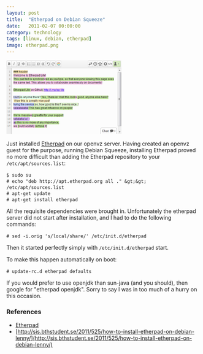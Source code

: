 ```yaml
---
layout: post
title:  "Etherpad on Debian Squeeze"
date:   2011-02-07 00:00:00
category: technology
tags: [linux, debian, etherpad]
image: etherpad.png
---
```


<img src="/assets/etherpad.png" class="image-right" alt="Etherpad">

Just installed [Etherpad] on our openvz server.  Having created an openvz guest for the purpose, running Debian Squeeze, installing Etherpad proved no more difficult than adding the Etherpad repository to your `/etc/apt/sources.list`:

<!--more-->

    $ sudo su
    # echo "deb http://apt.etherpad.org all ." &gt;&gt; /etc/apt/sources.list
    # apt-get update
    # apt-get install etherpad

All the requisite dependencies were brought in.  Unfortunately the etherpad server did not start after installation, and I had to do the following commands:

    # sed -i.orig 's/local/share/' /etc/init.d/etherpad

Then it started perfectly simply with `/etc/init.d/etherpad` start.

To make this happen automatically on boot:

    # update-rc.d etherpad defaults

If you would prefer to use openjdk than sun-java (and you should), then google for "etherpad openjdk".  Sorry to say I was in too much of a hurry on this occasion.


### References

   * [Etherpad]
   * [http://sis.bthstudent.se/2011/525/how-to-install-etherpad-on-debian-lenny/](http://sis.bthstudent.se/2011/525/how-to-install-etherpad-on-debian-lenny/)

[Etherpad]: http://etherpad.org/

